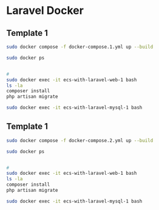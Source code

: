 # Laravel Docker


## Template 1
```bash
sudo docker compose -f docker-compose.1.yml up --build
```
```bash
sudo docker ps


# 
sudo docker exec -it ecs-with-laravel-web-1 bash
ls -la
composer install
php artisan migrate

sudo docker exec -it ecs-with-laravel-mysql-1 bash
```

## Template 1
```bash
sudo docker compose -f docker-compose.2.yml up --build
```
```bash
sudo docker ps


# 
sudo docker exec -it ecs-with-laravel-web-1 bash
ls -la
composer install
php artisan migrate

sudo docker exec -it ecs-with-laravel-mysql-1 bash
```